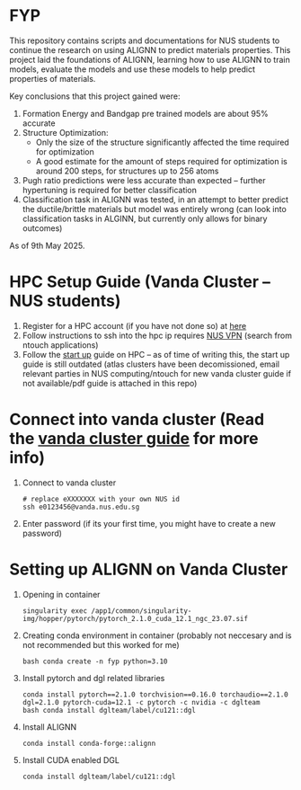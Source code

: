 # FYP
This repository contains scripts and documentations for NUS students to continue the research on using ALIGNN to predict materials properties.
This project laid the foundations of ALIGNN, learning how to use ALIGNN to train models, evaluate the models and use these models to help predict properties of materials.

Key conclusions that this project gained were:
1. Formation Energy and Bandgap pre trained models are about 95% accurate
2. Structure Optimization:
   - Only the size of the structure significantly affected the time required for optimization
   - A good estimate for the amount of steps required for optimization is around 200 steps, for structures up to 256 atoms
3. Pugh ratio predictions were less accurate than expected – further hypertuning is required for better classification
4. Classification task in ALIGNN was tested, in an attempt to better predict the ductile/brittle materials but model was entirely wrong (can look into classification tasks in ALGINN, but currently only allows for binary outcomes)

As of 9th May 2025.

# HPC Setup Guide (Vanda Cluster – NUS students)
1. Register for a HPC account (if you have not done so) at [here](https://nusit.nus.edu.sg/hpc/get-an-hpc-account/)
2. Follow instructions to ssh into the hpc ip requires [NUS VPN](https://nusit.nus.edu.sg/services/wifi_internet/nvpn/) (search from ntouch applications)
4. Follow the [start up](https://nusit.nus.edu.sg/hpc/introductory-guide-for-new-hpc-users/) guide on HPC – as of time of writing this, the start up guide is still outdated (atlas clusters have been decomissioned, email relevant parties in NUS computing/ntouch for new vanda cluster guide if not available/pdf guide is attached in this repo)

# Connect into vanda cluster (Read the [vanda cluster guide](Vanda_Cluster_User_Guide_27Jan25.pdf) for more info)
1. Connect to vanda cluster
   ```
   # replace eXXXXXXX with your own NUS id
   ssh e0123456@vanda.nus.edu.sg
   ```
2. Enter password (if its your first time, you might have to create a new password)

# Setting up ALIGNN on Vanda Cluster
1. Opening in container 
   ```
   singularity exec /app1/common/singularity-img/hopper/pytorch/pytorch_2.1.0_cuda_12.1_ngc_23.07.sif
   ```
2. Creating conda environment in container (probably not neccesary and is not recommended but this worked for me)
   ```
   bash conda create -n fyp python=3.10
   ```
3. Install pytorch and dgl related libraries
   ```
   conda install pytorch==2.1.0 torchvision==0.16.0 torchaudio==2.1.0 dgl=2.1.0 pytorch-cuda=12.1 -c pytorch -c nvidia -c dglteam
   bash conda install dglteam/label/cu121::dgl
   ```
4. Install ALIGNN
   ```
   conda install conda-forge::alignn
   ```
5. Install CUDA enabled DGL
   ```
   conda install dglteam/label/cu121::dgl
   ```


